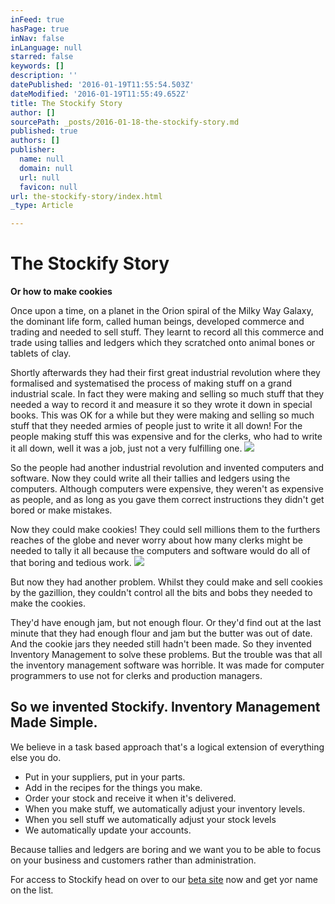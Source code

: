 ```yaml
---
inFeed: true
hasPage: true
inNav: false
inLanguage: null
starred: false
keywords: []
description: ''
datePublished: '2016-01-19T11:55:54.503Z'
dateModified: '2016-01-19T11:55:49.652Z'
title: The Stockify Story
author: []
sourcePath: _posts/2016-01-18-the-stockify-story.md
published: true
authors: []
publisher:
  name: null
  domain: null
  url: null
  favicon: null
url: the-stockify-story/index.html
_type: Article

---
```

# The Stockify Story

**Or how to make cookies**

Once upon a time, on a planet in the Orion spiral of the Milky Way Galaxy, the dominant life form, called human beings, developed commerce and trading and needed to sell stuff. They learnt to record all this commerce and trade using tallies and ledgers which they scratched onto animal bones or tablets of clay.

Shortly afterwards they had their first great industrial revolution where they formalised and systematised the process of making stuff on a grand industrial scale. In fact they were making and selling so much stuff that they needed a way to record it and measure it so they wrote it down in special books. This was OK for a while but they were making and selling so much stuff that they needed armies of people just to write it all down! For the people making stuff this was expensive and for the clerks, who had to write it all down, well it was a job, just not a very fulfilling one.
![](https://the-grid-user-content.s3-us-west-2.amazonaws.com/920e217f-68e5-4365-9fb0-b078da06bc70.jpg)

So the people had another industrial revolution and invented computers and software. Now they could write all their tallies and ledgers using the computers. Although computers were expensive, they weren't as expensive as people, and as long as you gave them correct instructions they didn't get bored or make mistakes.

Now they could make cookies! They could sell millions them to the furthers reaches of the globe and never worry about how many clerks might be needed to tally it all because the computers and software would do all of that boring and tedious work.
![](https://the-grid-user-content.s3-us-west-2.amazonaws.com/ee838b3a-541c-4b7f-8d58-c39608ce1814.jpg)

But now they had another problem. Whilst they could make and sell cookies by the gazillion, they couldn't control all the bits and bobs they needed to make the cookies.

They'd have enough jam, but not enough flour.  Or they'd find out at the last minute that they had enough flour and jam but the butter was out of date. And the cookie jars they needed still hadn't been made. So they invented Inventory Management to solve these problems. But the trouble was that all the inventory management software was horrible. It was made for computer programmers to use not for clerks and production managers. 

## So we invented Stockify. Inventory Management Made Simple.

We believe in a task based approach that's a logical extension of everything else you do. 

* Put in your suppliers, put in your parts.
* Add in the recipes for the things you make.
* Order your stock and receive it when it's delivered.
* When you make stuff, we automatically adjust your inventory levels.
* When you sell stuff we automatically adjust your stock levels
* We automatically update your accounts.

Because tallies and ledgers are boring and we want you to be able to focus on your business and  customers rather than administration.

For access to Stockify head on over to our [beta site][0] now and get yor name on the list.

[0]: https://stockify.biz/
